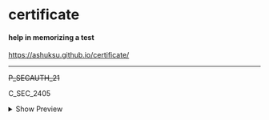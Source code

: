 # certificate
#### help in memorizing a test

https://ashuksu.github.io/certificate/

---
~~P_SECAUTH_21~~

C_SEC_2405


<details>
  <summary>Show Preview</summary><br>

  <a href="https://ashuksu.github.io/certificate/" target="_blank">
    <img src="https://raw.githubusercontent.com/ashuksu/certificate/refs/heads/main/dist/prev.jpg" alt="prev" style="border-radius: 16px;">  
  </a>
  <br>
</details>